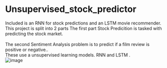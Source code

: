 # Unsupervised_stock_predictor
Included is an RNN for stock predictions and an LSTM movie recommender.<br>
This project is split into 2 parts The first part Stock Predicition is tasked with predicting the stock market.<br>
<br>
The second Sentiment Analysis problem is to predict if a film review is positive or negative..<br>
These use a unsupervised learning models. RNN and LSTM .<br>
![image](https://user-images.githubusercontent.com/45408401/221373708-37b2aa40-86ed-463e-8c6b-fb13dcf4c8b5.png)

